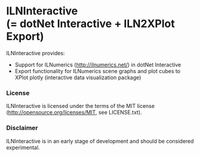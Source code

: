 ILNInteractive  
(= dotNet Interactive + ILN2XPlot Export)
==========

ILNInteractive provides:
- Support for ILNumerics (http://ilnumerics.net/) in dotNet Interactive 
- Export functionality for ILNumerics scene graphs and plot cubes to XPlot plotly (interactive data visualization package)

### License
ILNInteractive is licensed under the terms of the MIT license (<http://opensource.org/licenses/MIT>, see LICENSE.txt).

### Disclaimer
ILNInteractive is in an early stage of development and should be
considered experimental.
